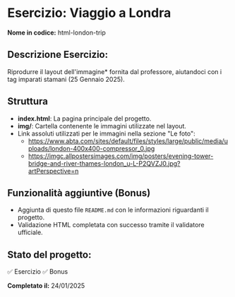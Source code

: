 # Esercizio: Viaggio a Londra
**Nome in codice:** html-london-trip

## Descrizione Esercizio:
Riprodurre il layout dell'immagine* fornita dal professore, aiutandoci con i tag imparati stamani (25 Gennaio 2025).

## Struttura
- **index.html**: La pagina principale del progetto.
- **img/**: Cartella contenente le immagini utilizzate nel layout.
- Link assoluti utilizzati per le immagini nella sezione "Le foto":
  - https://www.abta.com/sites/default/files/styles/large/public/media/uploads/london-400x400-compressor_0.jpg
  - https://imgc.allpostersimages.com/img/posters/evening-tower-bridge-and-river-thames-london_u-L-P2QVZJ0.jpg?artPerspective=n

## Funzionalità aggiuntive (Bonus)
- Aggiunta di questo file `README.md` con le informazioni riguardanti il progetto.
- Validazione HTML completata con successo tramite il validatore ufficiale.

## Stato del progetto:
✅ Esercizio 
✅ Bonus  

**Completato il:** 24/01/2025